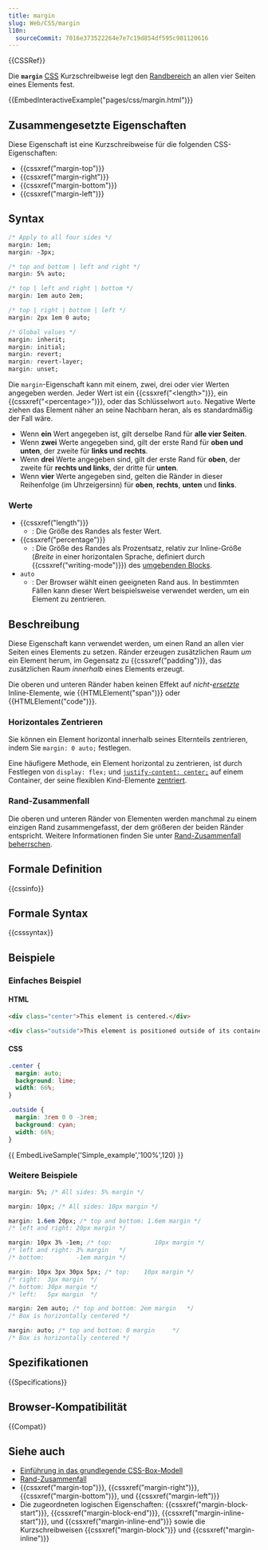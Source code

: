 ```yaml
---
title: margin
slug: Web/CSS/margin
l10n:
  sourceCommit: 7016e373522264e7e7c19d854df595c981120616
---
```


{{CSSRef}}

Die **`margin`** [CSS](/de/docs/Web/CSS) Kurzschreibweise legt den [Randbereich](/de/docs/Web/CSS/CSS_box_model/Introduction_to_the_CSS_box_model#margin_area) an allen vier Seiten eines Elements fest.

{{EmbedInteractiveExample("pages/css/margin.html")}}

## Zusammengesetzte Eigenschaften

Diese Eigenschaft ist eine Kurzschreibweise für die folgenden CSS-Eigenschaften:

- {{cssxref("margin-top")}}
- {{cssxref("margin-right")}}
- {{cssxref("margin-bottom")}}
- {{cssxref("margin-left")}}

## Syntax

```css
/* Apply to all four sides */
margin: 1em;
margin: -3px;

/* top and bottom | left and right */
margin: 5% auto;

/* top | left and right | bottom */
margin: 1em auto 2em;

/* top | right | bottom | left */
margin: 2px 1em 0 auto;

/* Global values */
margin: inherit;
margin: initial;
margin: revert;
margin: revert-layer;
margin: unset;
```

Die `margin`-Eigenschaft kann mit einem, zwei, drei oder vier Werten angegeben werden. Jeder Wert ist ein {{cssxref("&lt;length&gt;")}}, ein {{cssxref("&lt;percentage&gt;")}}, oder das Schlüsselwort `auto`. Negative Werte ziehen das Element näher an seine Nachbarn heran, als es standardmäßig der Fall wäre.

- Wenn **ein** Wert angegeben ist, gilt derselbe Rand für **alle vier Seiten**.
- Wenn **zwei** Werte angegeben sind, gilt der erste Rand für **oben und unten**, der zweite für **links und rechts**.
- Wenn **drei** Werte angegeben sind, gilt der erste Rand für **oben**, der zweite für **rechts und links**, der dritte für **unten**.
- Wenn **vier** Werte angegeben sind, gelten die Ränder in dieser Reihenfolge (im Uhrzeigersinn) für **oben**, **rechts**, **unten** und **links**.

### Werte

- {{cssxref("length")}}
  - : Die Größe des Randes als fester Wert.
- {{cssxref("percentage")}}
  - : Die Größe des Randes als Prozentsatz, relativ zur Inline-Größe (_Breite_ in einer horizontalen Sprache, definiert durch {{cssxref("writing-mode")}}) des [umgebenden Blocks](/de/docs/Web/CSS/Containing_block).
- `auto`
  - : Der Browser wählt einen geeigneten Rand aus. In bestimmten Fällen kann dieser Wert beispielsweise verwendet werden, um ein Element zu zentrieren.

## Beschreibung

Diese Eigenschaft kann verwendet werden, um einen Rand an allen vier Seiten eines Elements zu setzen. Ränder erzeugen zusätzlichen Raum _um_ ein Element herum, im Gegensatz zu {{cssxref("padding")}}, das zusätzlichen Raum _innerhalb_ eines Elements erzeugt.

Die oberen und unteren Ränder haben keinen Effekt auf _nicht-[ersetzte](/de/docs/Web/CSS/Replaced_element)_ Inline-Elemente, wie {{HTMLElement("span")}} oder {{HTMLElement("code")}}.

### Horizontales Zentrieren

Sie können ein Element horizontal innerhalb seines Elternteils zentrieren, indem Sie `margin: 0 auto;` festlegen.

Eine häufigere Methode, ein Element horizontal zu zentrieren, ist durch Festlegen von `display: flex;` und [`justify-content: center;`](/de/docs/Web/CSS/justify-content) auf einem Container, der seine flexiblen Kind-Elemente [zentriert](/de/docs/Web/CSS/CSS_flexible_box_layout/Aligning_items_in_a_flex_container).

### Rand-Zusammenfall

Die oberen und unteren Ränder von Elementen werden manchmal zu einem einzigen Rand zusammengefasst, der dem größeren der beiden Ränder entspricht. Weitere Informationen finden Sie unter [Rand-Zusammenfall beherrschen](/de/docs/Web/CSS/CSS_box_model/Mastering_margin_collapsing).

## Formale Definition

{{cssinfo}}

## Formale Syntax

{{csssyntax}}

## Beispiele

### Einfaches Beispiel

#### HTML

```html
<div class="center">This element is centered.</div>

<div class="outside">This element is positioned outside of its container.</div>
```

#### CSS

```css
.center {
  margin: auto;
  background: lime;
  width: 66%;
}

.outside {
  margin: 3rem 0 0 -3rem;
  background: cyan;
  width: 66%;
}
```

{{ EmbedLiveSample('Simple_example','100%',120) }}

### Weitere Beispiele

```css
margin: 5%; /* All sides: 5% margin */

margin: 10px; /* All sides: 10px margin */

margin: 1.6em 20px; /* top and bottom: 1.6em margin */
/* left and right: 20px margin */

margin: 10px 3% -1em; /* top:            10px margin */
/* left and right: 3% margin   */
/* bottom:         -1em margin */

margin: 10px 3px 30px 5px; /* top:    10px margin */
/* right:  3px margin  */
/* bottom: 30px margin */
/* left:   5px margin  */

margin: 2em auto; /* top and bottom: 2em margin   */
/* Box is horizontally centered */

margin: auto; /* top and bottom: 0 margin     */
/* Box is horizontally centered */
```

## Spezifikationen

{{Specifications}}

## Browser-Kompatibilität

{{Compat}}

## Siehe auch

- [Einführung in das grundlegende CSS-Box-Modell](/de/docs/Web/CSS/CSS_box_model/Introduction_to_the_CSS_box_model)
- [Rand-Zusammenfall](/de/docs/Web/CSS/CSS_box_model/Mastering_margin_collapsing)
- {{cssxref("margin-top")}}, {{cssxref("margin-right")}}, {{cssxref("margin-bottom")}}, und {{cssxref("margin-left")}}
- Die zugeordneten logischen Eigenschaften: {{cssxref("margin-block-start")}}, {{cssxref("margin-block-end")}}, {{cssxref("margin-inline-start")}}, und {{cssxref("margin-inline-end")}} sowie die Kurzschreibweisen {{cssxref("margin-block")}} und {{cssxref("margin-inline")}}
